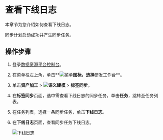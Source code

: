 # 查看下线日志

本章节为您介绍如何查看下线日志。

同步计划启动成功并产生同步任务。

## 操作步骤

1.  登录[数据资源平台控制台](https://dataq.console.aliyun.com)。

2.  在菜单栏左上角，单击**![菜单](https://static-aliyun-doc.oss-accelerate.aliyuncs.com/assets/img/zh-CN/6504337061/p188771.png)**图标，选择**研发工作台**。

3.  单击**资产加工** \> **![语义建模](https://static-aliyun-doc.oss-accelerate.aliyuncs.com/assets/img/zh-CN/1290330161/p208848.png)** \> **标签同步**。

4.  在**标签同步**页面，选中需查看下线日志的同步任务，单击**任务**，跳转至任务列表。

5.  在任务列表，选择一条同步任务，单击**下线日志**。

6.  在**下线日志**页面，查看同步任务下线日志。

    ![下线日志](https://static-aliyun-doc.oss-accelerate.aliyuncs.com/assets/img/zh-CN/0307160161/p217476.png)


